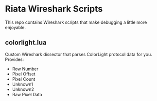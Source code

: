 # Riata Wireshark Scripts
This repo contains Wireshark scripts that make debugging a little more enjoyable.

## colorlight.lua
Custom Wireshark dissector that parses ColorLight protocol data for you. Provides:
- Row Number
- Pixel Offset
- Pixel Count
- Unknown1
- Unknown2
- Raw Pixel Data
